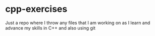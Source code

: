 # cpp-exercises
Just a repo where I throw any files that I am working on as I learn and advance my skills in C++ and also using git
